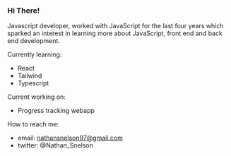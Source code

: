 ### Hi There!
Javascript developer, worked with JavaScript for the last four years which sparked an interest in learning more about JavaScript, front end and back end development.

Currently learning:
  - React
  - Tailwind
  - Typescript

Current working on:
  - Progress tracking webapp
  
How to reach me:
  - email: nathansnelson97@gmail.com
  - twitter: @Nathan_Snelson

<!--
**nathan-snelson/nathan-snelson** is a ✨ _special_ ✨ repository because its `README.md` (this file) appears on your GitHub profile.

Here are some ideas to get you started:

- 🔭 I’m currently working on ...
- 🌱 I’m currently learning ...
- 👯 I’m looking to collaborate on ...
- 🤔 I’m looking for help with ...
- 💬 Ask me about ...
- 📫 How to reach me: ...
- 😄 Pronouns: ...
- ⚡ Fun fact: ...
-->

